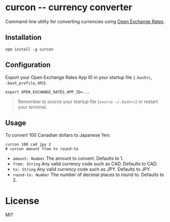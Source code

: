 # curcon -- currency converter

Command-line utility for converting currencies using [Open Exchange Rates](https://openexchangerates.org/).

## Installation

```shell
npm install -g curcon
```

## Configuration

Export your Open Exchange Rates App ID in your startup file (`.bashrc`, `.bash_profile`, etc).

```
export OPEN_EXCHANGE_RATES_APP_ID=...
```

> Remember to source your startup file (`source ~/.bashrc`) or restart your terminal.

## Usage

To convert 100 Canadian dollars to Japanese Yen:

```
curcon 100 cad jpy 2
# curcon amount from to round-to
```

- `amount: Number` The amount to convert. Defaults to 1.
- `from: String` Any valid currency code such as CAD. Defaults to CAD.
- `to: String` Any valid currency code such as JPY. Defaults to JPY.
- `round-to: Number` The number of decimal places to round to. Defaults to 2.

# License

MIT
